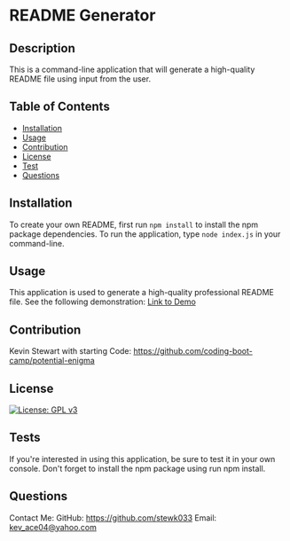 # README Generator

## Description

 This is a command-line application that will generate a high-quality README file using input from the user.

## Table of Contents

 - [Installation](#installation)
 - [Usage](#usage)
 - [Contribution](#contribution)
 - [License](#license)
 - [Test](#test)
 - [Questions](#questions)
 
## Installation

 To create your own README, first run `npm install` to install the npm package dependencies. To run the application, type `node index.js` in your command-line.

## Usage

 This application is used to generate a high-quality professional README file. See the following demonstration:
 [Link to Demo](https://drive.google.com/file/d/1zkUxx6n_BrxqPs70LpclECbYO0zC_kbn/view)
 

## Contribution

 Kevin Stewart with starting Code: https://github.com/coding-boot-camp/potential-enigma

## License

 
[![License: GPL v3](https://img.shields.io/badge/License-GPLv3-blue.svg)](https://www.gnu.org/licenses/gpl-3.0)

## Tests

 If you're interested in using this application, be sure to test it in your own console. Don't forget to install the npm package using run npm install.

## Questions

 Contact Me:
 GitHub: https://github.com/stewk033
 Email: kev_ace04@yahoo.com